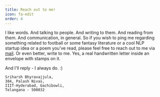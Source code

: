 ```yaml
---
title: Reach out to me!
icon: fa-edit
order: 4
---
```


I like words. And talking to people. And writing to them. And reading from them. And communication, in general. So if you wish to ping me regarding something related to football or some fantasy literature or a cool NLP startup idea or a poem you've read, please feel free to reach out to me via [mail](hbhyrava@gmail.com). Or even better, write to me. Yes, a real handwritten letter inside an envelope with stamps on it. 

And I'll reply - I always do. :) 
```
Sriharsh Bhyravajjula,
384, Palash Nivas,
IIIT-Hyderabad, Gachibowli,
Telangana - 500032
```
